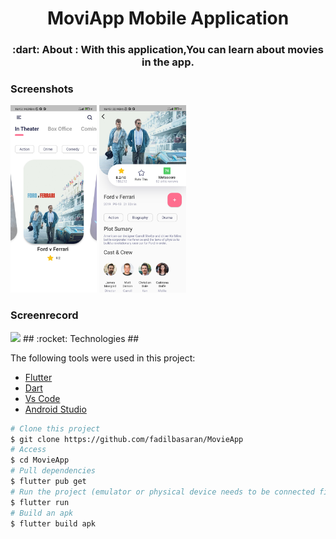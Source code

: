 <h1 align="center">MoviApp Mobile Application</h1>

<h3 align="center">
   :dart: About : 
  With this application,You can learn about movies in the app.
</h3>

### Screenshots     
<img src="assets/screenshots/MovieApp_1.jpg" height="300em" /> <img src="assets/screenshots/MovieApp_2.jpg" height="300em" />

### Screenrecord
<img src="assets/screenshots/MovieApp_Screenrecord.gif" height="600em" />
## :rocket: Technologies ##

The following tools were used in this project:

- [Flutter](https://flutter.dev/)
- [Dart](https://dart.dev/)
- [Vs Code](https://code.visualstudio.com/)
- [Android Studio](https://developer.android.com/studio?gclid=Cj0KCQiAyJOBBhDCARIsAJG2h5eL8TqlTcYWCGcBIPw1fvDCI8-HFaYlvzdfH8GUd_-j9kX9SbFTTJkaAo3MEALw_wcB&gclsrc=aw.ds)

```bash
# Clone this project
$ git clone https://github.com/fadilbasaran/MovieApp
# Access
$ cd MovieApp
# Pull dependencies
$ flutter pub get
# Run the project (emulator or physical device needs to be connected first)
$ flutter run
# Build an apk
$ flutter build apk

